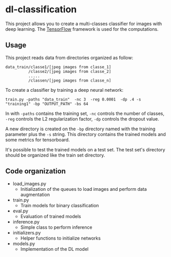 # dl-classification
This project allows you to create a multi-classes classifier for images with deep learning. The  [TensorFlow](http://www.tensorflow.org/) framework is used for the computations.
 

## Usage
This project reads data from directories organized as follow:


```
data_train/classe1/[jpeg images from classe_1]
          /classe2/[jpeg images from classe_2]
          .....
          /classen/[jpeg images from classe_n]
```


To create a classifier by training a deep neural network:

`train.py -paths "data_train"  -nc 3  -reg 0.0001  -dp .4 -s "training1" -bp "OUTPUT_PATH" -bs 64` 

In with `-paths` contains the training set, `-nc` controls the number of classes, `-reg` controls the L2 regularization factor, `-dp` controls the dropout value. 

A new directory is created on the `-bp` directory named with the training parameter plus the `-s` string. This directory contains the trained models and some metrics for tensorboard.


It's possible to test the trained models on a test set. The test set's directory should be organized like the train set directory.






## Code organization

* load_images.py
    * Initialization of the queues to load images and perform data augmentation
* train.py
    * Train models for binary classification
* eval.py
    * Evaluation of trained models
* inference.py
    * Simple class to perform inference
* initializers.py
    * Helper functions to initialize networks
* models.py
    * Implementation of the DL model



